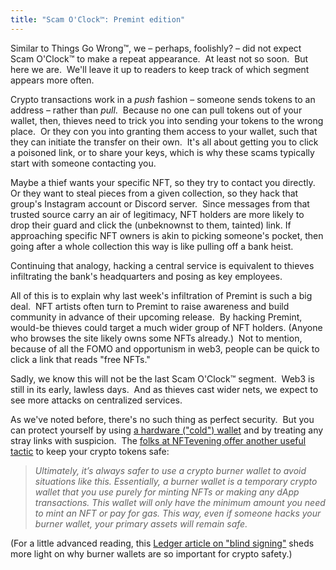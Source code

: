```yaml
---
title: "Scam O'Clock™: Premint edition"
---
```

Similar to Things Go Wrong™, we – perhaps, foolishly? – did not expect Scam O'Clock™ to make a repeat appearance.  At least not so soon.  But here we are.  We'll leave it up to readers to keep track of which segment appears more often.

Crypto transactions work in a _push_ fashion – someone sends tokens to an address – rather than _pull_.  Because no one can pull tokens out of your wallet, then, thieves need to trick you into sending your tokens to the wrong place.  Or they con you into granting them access to your wallet, such that they can initiate the transfer on their own.  It's all about getting you to click a poisoned link, or to share your keys, which is why these scams typically start with someone contacting you.

Maybe a thief wants your specific NFT, so they try to contact you directly.  Or they want to steal pieces from a given collection, so they hack that group's Instagram account or Discord server.  Since messages from that trusted source carry an air of legitimacy, NFT holders are more likely to drop their guard and click the (unbeknownst to them, tainted) link. If approaching specific NFT owners is akin to picking someone's pocket, then going after a whole collection this way is like pulling off a bank heist.

Continuing that analogy, hacking a central service is equivalent to thieves infiltrating the bank's headquarters and posing as key employees.

All of this is to explain why last week's infiltration of Premint is such a big deal.  NFT artists often turn to Premint to raise awareness and build community in advance of their upcoming release.  By hacking Premint, would-be thieves could target a much wider group of NFT holders. (Anyone who browses the site likely owns some NFTs already.)  Not to mention, because of all the FOMO and opportunism in web3, people can be quick to click a link that reads "free NFTs."

Sadly, we know this will not be the last Scam O'Clock™ segment.  Web3 is still in its early, lawless days.  And as thieves cast wider nets, we expect to see more attacks on centralized services. 

As we've noted before, there's no such thing as perfect security.  But you can protect yourself by using [a hardware ("cold") wallet](https://www.blockandmortar.xyz/glossary/wallet) and by treating any stray links with suspicion.  The [folks at NFTevening offer another useful tactic](https://nftevening.com/premint-hacked-dont-click-any-links/) to keep your crypto tokens safe:

> _Ultimately, it’s always safer to use a crypto burner wallet to avoid situations like this. Essentially, a burner wallet is a temporary crypto wallet that you use purely for minting NFTs or making any dApp transactions. This wallet will only have the minimum amount you need to mint an NFT or pay for gas. This way, even if someone hacks your burner wallet, your primary assets will remain safe._

(For a little advanced reading, this [Ledger article on "blind signing"](https://www.ledger.com/academy/cryptos-greatest-weakness-blind-signing-explained) sheds more light on why burner wallets are so important for crypto safety.)